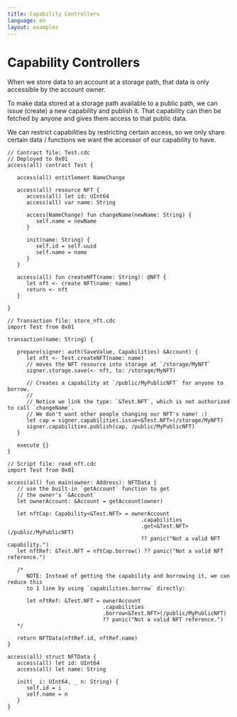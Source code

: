 ```yaml
---
title: Capability Controllers
language: en
layout: examples
---
```


# Capability Controllers

When we store data to an account at a storage path, that data is only accessible by the account owner.

To make data stored at a storage path available to a public path, we can issue (create) a new capability and publish it. That capability can then be fetched by anyone and gives them access to that public data.

We can restrict capabilities by restricting certain access, so we only share certain data / functions we want the accessor of our capability to have.

```cadence
// Contract file: Test.cdc
// Deployed to 0x01
access(all) contract Test {

   access(all) entitlement NameChange

   access(all) resource NFT {
      access(all) let id: UInt64
      access(all) var name: String

      access(NameChange) fun changeName(newName: String) {
         self.name = newName
      }
      
      init(name: String) {
         self.id = self.uuid
         self.name = name
      }
   }

   access(all) fun createNFT(name: String): @NFT {
      let nft <- create NFT(name: name)
      return <- nft
   }

}
```

```cadence
// Transaction file: store_nft.cdc
import Test from 0x01

transaction(name: String) {

   prepare(signer: auth(SaveValue, Capabilities) &Account) {
      let nft <- Test.createNFT(name: name)
      // moves the NFT resource into storage at `/storage/MyNFT`
      signer.storage.save(<- nft, to: /storage/MyNFT)

      // Creates a capability at `/public/MyPublicNFT` for anyone to borrow.
      // 
      // Notice we link the type: `&Test.NFT`, which is not authorized to call `changeName`.
      // We don't want other people changing our NFT's name! :)
      let cap = signer.capabilities.issue<&Test.NFT>(/storage/MyNFT)
      signer.capabilities.publish(cap, /public/MyPublicNFT)
   }

   execute {}
}
```

```cadence
// Script file: read_nft.cdc
import Test from 0x01

access(all) fun main(owner: Address): NFTData {
   // use the built-in `getAccount` function to get 
   // the owner's `&Account`
   let ownerAccount: &Account = getAccount(owner)

   let nftCap: Capability<&Test.NFT> = ownerAccount
                                          .capabilities
                                          .get<&Test.NFT>(/public/MyPublicNFT) 
                                          ?? panic("Not a valid NFT capability.")
   let nftRef: &Test.NFT = nftCap.borrow() ?? panic("Not a valid NFT reference.")

   /*
      NOTE: Instead of getting the capability and borrowing it, we can reduce this
      to 1 line by using `capabilities.borrow` directly:

      let nftRef: &Test.NFT = ownerAccount
                              .capabilities
                              .borrow<&Test.NFT>(/public/MyPublicNFT) 
                              ?? panic("Not a valid NFT reference.")
   */

   return NFTData(nftRef.id, nftRef.name)
}

access(all) struct NFTData {
   access(all) let id: UInt64
   access(all) let name: String

   init(_ i: UInt64, _ n: String) {
      self.id = i
      self.name = n
   }
}
```